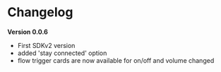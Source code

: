 # Changelog

**Version 0.0.6**
- First SDKv2 version 
- added 'stay connected' option
- flow trigger cards are now available for on/off and volume changed
